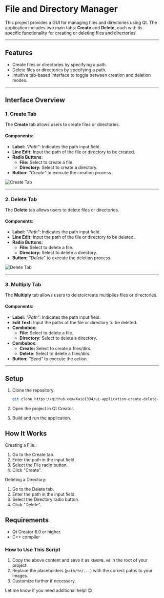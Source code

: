# **File and Directory Manager**

This project provides a GUI for managing files and directories using Qt. The application includes two main tabs: **Create** and **Delete**, each with its specific functionality for creating or deleting files and directories.

---

## **Features**

- Create files or directories by specifying a path.
- Delete files or directories by specifying a path.
- Intuitive tab-based interface to toggle between creation and deletion modes.

---

## **Interface Overview**

### **1. Create Tab**

The **Create** tab allows users to create files or directories.

#### **Components:**
- **Label:** *"Path"*: Indicates the path input field.
- **Line Edit:** Input the path of the file or directory to be created.
- **Radio Buttons:**
  - **File:** Select to create a file.
  - **Directory:** Select to create a directory.
- **Button:** *"Create"* to execute the creation process.

![Create Tab](https://github.com/user-attachments/assets/33c1d8f2-8218-4f04-b9c4-30660e2f5032)


---

### **2. Delete Tab**

The **Delete** tab allows users to delete files or directories.

#### **Components:**
- **Label:** *"Path"*: Indicates the path input field.
- **Line Edit:** Input the path of the file or directory to be deleted.
- **Radio Buttons:**
  - **File:** Select to delete a file.
  - **Directory:** Select to delete a directory.
- **Button:** *"Delete"* to execute the deletion process.

![Delete Tab](https://github.com/user-attachments/assets/3163591c-c36a-4b42-9f7a-85a1345034e0)

---

### **3. Multiply Tab**

The **Multiply** tab allows users to delete/create multiplies files or directories.

#### **Components:**
- **Label:** *"Path"*: Indicates the path input field.
- **Edit Text:** Input the paths of the file or directory to be deleted.
- **Combobox:**
  - **File:** Select to delete a file.
  - **Directory:** Select to delete a directory.
- **Combobox:**
  - **Create:** Select to create a files/dirs.
  - **Delete:** Select to delete a files/dirs.
- **Button:** *"Send"* to execute the action.

---

## **Setup**

1. Clone the repository:
   ```bash
   git clone https://github.com/Kaio1394/ui-application-create-delete-files-directory

2. Open the project in Qt Creator.

3. Build and run the application.

## **How It Works**
Creating a File::
1. Go to the Create tab.
2. Enter the path in the input field.
3. Select the File radio button.
4. Click "Create".

Deleting a Directory:
1. Go to the Delete tab.
2. Enter the path in the input field.
3. Select the Directory radio button.
4. Click "Delete".

## **Requirements**
- Qt Creator 6.0 or higher.
- C++ compiler

### How to Use This Script
1. Copy the above content and save it as `README.md` in the root of your project.
2. Replace the placeholders (`path/to/...`) with the correct paths to your images.
3. Customize further if necessary.

Let me know if you need additional help! 😊
